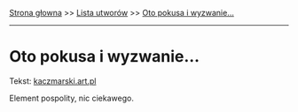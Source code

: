 [Strona głowna](../index.md) >> [Lista utworów](../list.md) >> [Oto pokusa i wyzwanie…](396.md)

---

# Oto pokusa i wyzwanie…

Tekst: [kaczmarski.art.pl](https://www.kaczmarski.art.pl/tworczosc/wiersze/oto-pokusa-i-wyzwanie/)

Element pospolity, nic ciekawego.